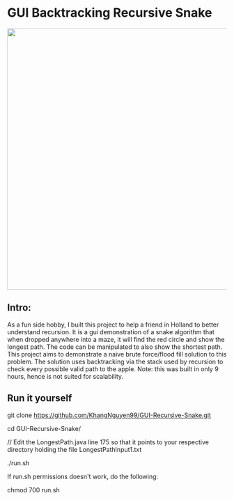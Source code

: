 # GUI Backtracking Recursive Snake

<img src="gif/demo.gif" width="600" >

## Intro:
As a fun side hobby, I built this project to help a friend in Holland to better understand recursion. It is a gui demonstration of a snake algorithm that when dropped anywhere into a maze, it will find the red circle and show the longest path. The code can be manipulated to also show the shortest path. This project aims to demonstrate a naive brute force/flood fill solution to this problem. The solution uses backtracking via the stack used by recursion to check every possible valid path to the apple. Note: this was built in only 9 hours, hence is not suited for scalability.

## Run it yourself
git clone https://github.com/KhangNguyen99/GUI-Recursive-Snake.git

cd GUI-Recursive-Snake/

// Edit the LongestPath.java line 175 so that it points to your respective directory holding the file LongestPathInput1.txt

./run.sh

If run.sh permissions doesn't work, do the following:

chmod 700 run.sh

